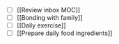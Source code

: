 - [ ] [[Review inbox MOC]]
- [ ] [[Bonding with family]]
- [ ] [[Daily exercise]]
- [ ] [[Prepare daily food ingredients]]